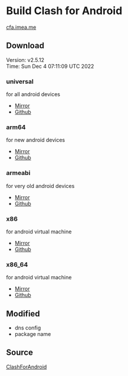# Build Clash for Android
[cfa.imea.me](https://cfa.imea.me)  
## Download
Version: v2.5.12  
Time: Sun Dec  4 07:11:09 UTC 2022  
### universal
for all android devices  
- [Mirror](https://ghproxy.com/https://github.com/kaminolee/cfa-build/raw/apks/cfa-2.5.12-kamino-universal-release.apk)  
- [Github](https://github.com/kaminolee/cfa-build/raw/apks/cfa-2.5.12-kamino-universal-release.apk)  
### arm64
for new android devices  
- [Mirror](https://ghproxy.com/https://github.com/kaminolee/cfa-build/raw/apks/cfa-2.5.12-kamino-arm64-v8a-release.apk)  
- [Github](https://github.com/kaminolee/cfa-build/raw/apks/cfa-2.5.12-kamino-arm64-v8a-release.apk)  
### armeabi
for very old android devices  
- [Mirror](https://ghproxy.com/https://github.com/kaminolee/cfa-build/raw/apks/cfa-2.5.12-kamino-armeabi-v7a-release.apk)  
- [Github](https://github.com/kaminolee/cfa-build/raw/apks/cfa-2.5.12-kamino-armeabi-v7a-release.apk)  
### x86
for android virtual machine  
- [Mirror](https://ghproxy.com/https://github.com/kaminolee/cfa-build/raw/apks/cfa-2.5.12-kamino-x86-release.apk)  
- [Github](https://github.com/kaminolee/cfa-build/raw/apks/cfa-2.5.12-kamino-x86-release.apk)  
### x86_64
for android virtual machine  
- [Mirror](https://ghproxy.com/https://github.com/kaminolee/cfa-build/raw/apks/cfa-2.5.12-kamino-x86_64-release.apk)  
- [Github](https://github.com/kaminolee/cfa-build/raw/apks/cfa-2.5.12-kamino-x86_64-release.apk)  
## Modified
- dns config
- package name
## Source
[ClashForAndroid](https://github.com/Kr328/ClashForAndroid)  